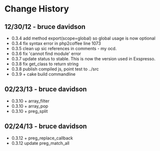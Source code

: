 # Change History

## 12/30/12 - bruce davidson

  * 0.3.4 add method export(scope=global) so global usage is now optional
  * 0.3.4 fix syntax error in php2coffee line 1073
  * 0.3.5 clean up sic references in comments - my ocd.
  * 0.3.6 fix 'cannot find module' error
  * 0.3.7 update status to stable. This is now the version used in Exspresso.
  * 0.3.8 fix get_class to return string
  * 0.3.8 publish compiled js, point test to ../src
  * 0.3.9 + cake build commandline

## 02/23/13 - bruce davidson
  * 0.3.10 + array_filter
  * 0.3.10 + array_pop
  * 0.3.10 + preg_split

## 02/24/13 - bruce davidson
  * 0.3.12 + preg_replace_callback
  * 0.3.12 update preg_match_all